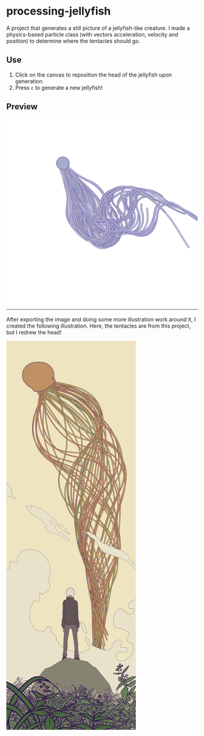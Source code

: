 # processing-jellyfish
 A project that generates a still picture of a jellyfish-like creature. I made a physics-based particle class (with vectors acceleration, velocity and position) to determine where the tentacles should go. 

 ## Use
1. Click on the canvas to reposition the head of the jellyfish upon generation.
2. Press `c` to generate a new jellyfish!

## Preview

![](https://github.com/Embla-Flatlandsmo/processing-jellyfish/blob/master/Jellyfish.PNG)



After exporting the image and doing some more illustration work around it, I created the following illustration. Here, the tentacles are from this project, but I redrew the head!

![](https://github.com/Embla-Flatlandsmo/processing-jellyfish/blob/master/example_of_use.png)
